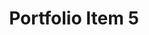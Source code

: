 ---
title: Portfolio Item 5
description: Description of portfolio item 5
image: /assets/images/portfolio/port5.jpg
image_mobile: /assets/images/portfolio/port5-m.jpg
--- 